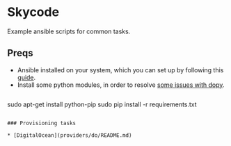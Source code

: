# Skycode

Example ansible scripts for common tasks.

## Preqs

* Ansible installed on your system, which you can set up by following this [guide](https://github.com/CSC-510/Course/blob/master/Materials/CM.md#configuration-with-ansible).
* Install some python modules, in order to resolve [some issues with dopy](https://github.com/ansible/ansible-modules-core/issues/2509).

```bash
```
sudo apt-get install python-pip
sudo pip install -r requirements.txt
```

### Provisioning tasks

* [DigitalOcean](providers/do/README.md)
